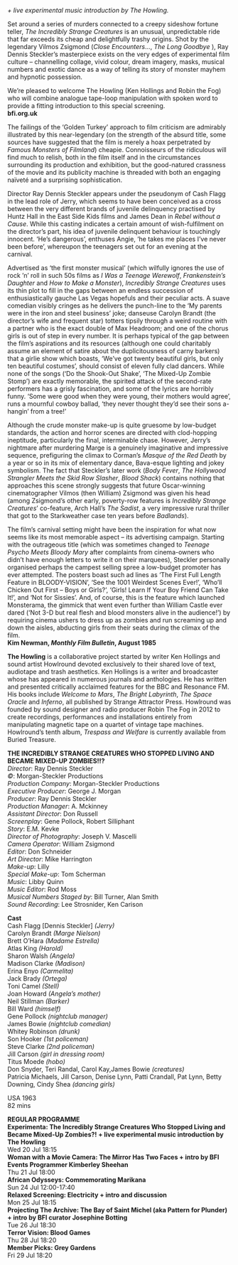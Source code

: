
_+ live experimental music introduction by The Howling._  

Set around a series of murders connected to a creepy sideshow fortune teller, _The Incredibly Strange Creatures_ is an unusual, unpredictable ride that far exceeds its cheap and delightfully trashy origins. Shot by the legendary Vilmos Zsigmond (_Close Encounters_..., _The Long Goodbye_ ), Ray Dennis Steckler’s masterpiece exists on the very edges of experimental film culture – channelling collage, vivid colour, dream imagery, masks, musical numbers and exotic dance as a way of telling its story of monster mayhem and hypnotic possession.

We’re pleased to welcome The Howling (Ken Hollings and Robin the Fog) who will combine analogue tape-loop manipulation with spoken word to provide a fitting introduction to this special screening.  
**bfi.org.uk**  

The failings of the ‘Golden Turkey’ approach to film criticism are admirably illustrated by this near-legendary (on the strength of the absurd title, some sources have suggested that the film is merely a hoax perpetrated by _Famous Monsters of Filmland_) cheapie. Connoisseurs of the ridiculous will find much to relish, both in the film itself and in the circumstances surrounding its production and exhibition, but the good-natured crassness of the movie and its publicity machine is threaded with both an engaging naïveté and a surprising sophistication.

Director Ray Dennis Steckler appears under the pseudonym of Cash Flagg in the lead role of Jerry, which seems to have been conceived as a cross between the very different brands of juvenile delinquency practised by Huntz Hall in the East Side Kids films and James Dean in _Rebel without a Cause_. While this casting indicates a certain amount of wish-fulfilment on the director’s part, his idea of juvenile delinquent behaviour is touchingly innocent. ‘He’s dangerous’, enthuses Angie, ‘he takes me places I’ve never been before’, whereupon the teenagers set out for an evening at the carnival.

Advertised as ‘the first monster musical’ (which wilfully ignores the use of rock ’n’ roll in such 50s films as _I Was a Teenage Werewolf_, _Frankenstein’s Daughter_ and _How to Make a Monster_), _Incredibly Strange Creatures_ uses its thin plot to fill in the gaps between an endless succession of enthusiastically gauche Las Vegas hopefuls and their peculiar acts. A suave comedian visibly cringes as he delivers the punch-line to the ‘My parents were in the iron and steel business’ joke; danseuse Carolyn Brandt (the director’s wife and frequent star) totters tipsily through a weird routine with a partner who is the exact double of Max Headroom; and one of the chorus girls is out of step in every number. It is perhaps typical of the gap between the film’s aspirations and its resources (although one could charitably assume an element of satire about the duplicitousness of carny barkers) that a girlie show which boasts, ‘We’ve got twenty beautiful girls, but only ten beautiful costumes’, should consist of eleven fully clad dancers. While none of the songs (‘Do the Shook-Out Shake’, ‘The Mixed-Up Zombie Stomp’) are exactly memorable, the spirited attack of the second-rate performers has a grisly fascination, and some of the lyrics are horribly funny. ‘Some were good when they were young, their mothers would agree’, runs a mournful cowboy ballad, ‘they never thought they’d see their sons a-hangin’ from a tree!’

Although the crude monster make-up is quite gruesome by low-budget standards, the action and horror scenes are directed with clod-hopping ineptitude, particularly the final, interminable chase. However, Jerry’s nightmare after murdering Marge is a genuinely imaginative and impressive sequence, prefiguring the climax to Corman’s _Masque of the Red Death_ by a year or so in its mix of elementary dance, Bava-esque lighting and jokey symbolism. The fact that Steckler’s later work (_Body Fever_, _The Hollywood Strangler Meets the Skid Row Slasher_, _Blood Shack_) contains nothing that approaches this scene strongly suggests that future Oscar-winning cinematographer Vilmos (then William) Zsigmond was given his head (among Zsigmond’s other early, poverty-row features is _Incredibly Strange Creatures_’ co-feature, Arch Hall’s _The Sadist_, a very impressive rural thriller that got to the Starkweather case ten years before _Badlands_).

The film’s carnival setting might have been the inspiration for what now seems like its most memorable aspect – its advertising campaign. Starting with the outrageous title (which was sometimes changed to _Teenage Psycho Meets Bloody Mary_ after complaints from cinema-owners who didn’t have enough letters to write it on their marquees), Steckler personally organised perhaps the campest selling spree a low-budget promoter has ever attempted. The posters boast such ad lines as ‘The First Full Length Feature in BLOODY-VISION’, ‘See the 1001 Weirdest Scenes Ever!’, ‘Who’ll Chicken Out First – Boys or Girls?’, ‘Girls! Learn If Your Boy Friend Can Take It!’, and ‘Not for Sissies’. And, of course, this is the feature which launched Monsterama, the gimmick that went even further than William Castle ever dared (‘Not 3-D but real flesh and blood monsters alive in the audience!’) by requiring cinema ushers to dress up as zombies and run screaming up and down the aisles, abducting girls from their seats during the climax of the film.  
**Kim Newman, _Monthly Film Bulletin_, August 1985**  

**The Howling** is a collaborative project started by writer Ken Hollings and sound artist Howlround devoted exclusively to their shared love of text, audiotape and trash aesthetics. Ken Hollings is a writer and broadcaster whose has appeared in numerous journals and anthologies. He has written and presented critically acclaimed features for the BBC and Resonance FM. His books include _Welcome to Mars_, _The Bright Labyrinth_, _The Space Oracle_ and _Inferno_, all published by Strange Attractor Press. Howlround was founded by sound designer and radio producer Robin The Fog in 2012 to create recordings, performances and installations entirely from manipulating magnetic tape on a quartet of vintage tape machines. Howlround’s tenth album, _Trespass and Welfare_ is currently available from Buried Treasure.  

**THE INCREDIBLY STRANGE CREATURES WHO STOPPED LIVING AND BECAME MIXED-UP ZOMBIES!!?**  
_Director_: Ray Dennis Steckler  
_©_: Morgan-Steckler Productions  
_Production Company_: Morgan-Steckler Productions  
_Executive Producer_: George J. Morgan  
_Producer_: Ray Dennis Steckler  
_Production Manager_: A. Mckinney  
_Assistant Director_: Don Russell  
_Screenplay_: Gene Pollock, Robert Silliphant  
_Story_: E.M. Kevke  
_Director of Photography_: Joseph V. Mascelli  
_Camera Operator_: William Zsigmond  
_Editor_: Don Schneider  
_Art Director_: Mike Harrington  
_Make-up_: Lilly  
_Special Make-up_: Tom Scherman  
_Music_: Libby Quinn  
_Music Editor_: Rod Moss  
_Musical Numbers Staged by_: Bill Turner, Alan Smith  
_Sound Recording_: Lee Strosnider, Ken Carison  

**Cast**  
Cash Flagg [Dennis Steckler] _(Jerry)_  
Carolyn Brandt _(Marge Nielson)_  
Brett O’Hara _(Madame Estrella)_  
Atlas King _(Harold)_  
Sharon Walsh _(Angela)_  
Madison Clarke _(Madison)_  
Erina Enyo _(Carmelita)_  
Jack Brady _(Ortega)_  
Toni Camel _(Stell)_  
Joan Howard _(Angela’s mother)_  
Neil Stillman _(Barker)_  
Bill Ward _(himself)_  
Gene Pollock _(nightclub manager)_  
James Bowie _(nightclub comedian)_  
Whitey Robinson _(drunk)_  
Son Hooker _(1st policeman)_  
Steve Clarke _(2nd policeman)_  
Jill Carson _(girl in dressing room)_  
Titus Moede _(hobo)_  
Don Snyder, Teri Randal, Carol Kay,James Bowie _(creatures)_  
Patricia Michaels, Jill Carson, Denise Lynn, Patti Crandall, Pat Lynn, Betty Downing, Cindy Shea _(dancing girls)_  

USA 1963  
82 mins  

**REGULAR PROGRAMME**  
**Experimenta: The Incredibly Strange Creatures Who Stopped Living and Became Mixed-Up Zombies?! + live experimental music introduction by The Howling**  
Wed 20 Jul 18:15  
**Woman with a Movie Camera: The Mirror Has Two Faces + intro by BFI Events Programmer Kimberley Sheehan**  
Thu 21 Jul 18:00  
**African Odysseys: Commemorating Marikana**  
Sun 24 Jul 12:00-17:40  
**Relaxed Screening: Electricity + intro and discussion**  
Mon 25 Jul 18:15  
**Projecting The Archive: The Bay of Saint Michel (aka Pattern for Plunder) + intro by BFI curator Josephine Botting**  
Tue 26 Jul 18:30  
**Terror Vision: Blood Games**  
Thu 28 Jul 18:20  
**Member Picks: Grey Gardens**  
Fri 29 Jul 18:20  
<!--stackedit_data:
eyJoaXN0b3J5IjpbODA1MTY2NTEzXX0=
-->